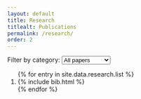 ```yaml
---
layout: default
title: Research
titlealt: Publications
permalink: /research/
order: 2
---
```


<p id="filter">Filter by category:
<select id="choosecategory">
  <option value="">All papers</option>{% for category in site.data.research.categories %}{% for attribute in category 
  %}<option value="{{ attribute[0] }}">{{ attribute[1] }}</option>{% endfor %}{% endfor %}
</select></p>

<ol class="bibliography">
{% for entry in site.data.research.list %}
<li>
{% include bib.html %}
</li>
{% endfor %}
</ol>

<script>
document.addEventListener('DOMContentLoaded', function() {
    var selector = document.getElementById('choosecategory');
    if (selector) {
        selector.addEventListener('change', function() {
            var selected = this.value;
            var entries = document.querySelectorAll('.row');
            entries.forEach(function(entry) {
                if (entry.id.includes('bib')) {
                    var categories = entry.getAttribute('categories');
                    if (categories.includes(selected)) {
                        entry.style.display = 'flex';
                    } else {
                        entry.style.display = 'none';
                    }
                }
            });
        });
    }
});
</script>
